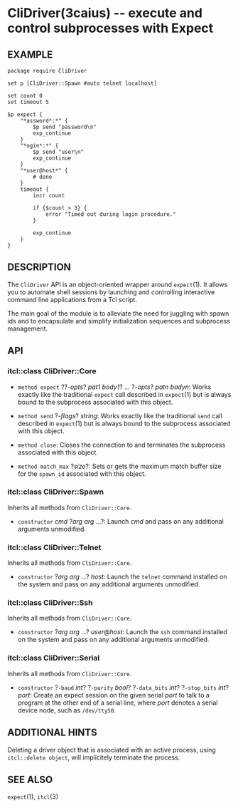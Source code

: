 CliDriver(3caius) -- execute and control subprocesses with Expect
==============================================================================

## EXAMPLE

    package require CliDriver

    set p [CliDriver::Spawn #auto telnet localhost]

    set count 0
    set timeout 5

    $p expect {
        "*assword*:*" {
            $p send "password\n"
            exp_continue
        }
        "*ogin*:*" {
            $p send "user\n"
            exp_continue
        }
        "*user@host*" {
            # done
        }
        timeout {
            incr count

            if {$count > 3} {
                error "Timed out during login procedure."
            }

            exp_continue
        }
    }

## DESCRIPTION

The `CliDriver` API is an object-oriented wrapper around `expect`(1). It allows
you to automate shell sessions by launching and controlling interactive command
line applications from a Tcl script.

The main goal of the module is to alleviate the need for juggling with spawn
ids and to encapsulate and simplify initialization sequences and subprocess
management.

## API

### itcl::class CliDriver::Core

* `method expect` ??*-opts*? *pat1* *body1*? ... ?*-opts*? *patn* *bodyn*:
  Works exactly like the traditional `expect` call described in `expect`(1) but
  is always bound to the subprocess associated with this object.

* `method send` ?*-flags*? *string*:
  Works exactly like the traditional `send` call described in `expect`(1) but
  is always bound to the subprocess associated with this object.

* `method close`:
  Closes the connection to and terminates the subprocess associated with this
  object.

* `method match_max` ?*size*?:
  Sets or gets the maximum match buffer size for the `spawn_id` associated with
  this object.

### itcl::class CliDriver::Spawn

Inherits all methods from `CliDriver::Core`.

* `constructor` *cmd* ?*arg* *arg* ...?:
  Launch *cmd* and pass on any additional arguments unmodified.

### itcl::class CliDriver::Telnet

Inherits all methods from `CliDriver::Core`.

* `constructor` ?*arg* *arg* ...? *host*:
  Launch the `telnet` command installed on the system and pass on any additional
  arguments unmodified.

### itcl::class CliDriver::Ssh

Inherits all methods from `CliDriver::Core`.

* `constructor` ?*arg* *arg* ...? *user*@*host*:
  Launch the `ssh` command installed on the system and pass on any additional
  arguments unmodified.

### itcl::class CliDriver::Serial

Inherits all methods from `CliDriver::Core`.

* `constructor` ?`-baud` *int*? ?`-parity` *bool*? ?`-data_bits` *int*? ?`-stop_bits` *int*? *port*:
  Create an expect session on the given serial *port* to talk to a program at the other
  end of a serial line, where *port* denotes a serial device node, such as `/dev/ttyS0`.

## ADDITIONAL HINTS

Deleting a driver object that is associated with an active process, using
`itcl::delete object`, will implicitely terminate the process.

## SEE ALSO

`expect`(1), `itcl`(3)
